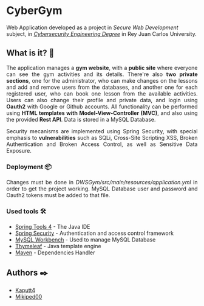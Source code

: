 # CyberGym
Web Application developed as a project in _Secure Web Development_ subject, in [_Cybersecurity Engineering Degree_](https://urjc.es/estudios/grado/3100-ingenieria-de-la-ciberseguridad) in Rey Juan Carlos University.

## What is it? 📖
<p align="justify">The application manages a <b>gym website</b>, with a <b>public site</b> where everyone can see the gym activities and its details. There're also <b>two private sections</b>, one for the administrator, who can make changes on the lessons and add and remove users from the databases, and another one for each registered user, who can book one lesson from the available activities. Users can also change their profile and private data, and login using <b>Oauth2</b> with Google or Github accounts. All functionality can be performed using <b>HTML templates with Model-View-Controller (MVC)</b>, and also using the provided <b>Rest API</b>. Data is stored in a MySQL Database.</p>
<p align="justify">Security mecanisms are implemented using Spring Security, with special emphasis to <b>vulnerabilities</b> such as SQLi, Cross-Site Scripting XSS, Broken Authentication and Broken Access Control, as well as Sensitive Data Exposure.</p>

### Deployment 📦
<p align="justify">Changes must be done in <i>DWSGym/src/main/resources/application.yml</i> in order to get the project working. MySQL Database user and password and Oauth2 tokens must be added to that file.</p>

### Used tools 🛠️
* [Spring Tools 4](https://spring.io/tools) - The Java IDE
* [Spring Security](https://spring.io/projects/spring-security) - Authentication and access control framework
* [MySQL Workbench](https://www.mysql.com/products/workbench/) - Used to manage MySQL Database
* [Thymeleaf](https://www.thymeleaf.org/) - Java template engine
* [Maven](https://maven.apache.org/) - Dependencies Handler

## Authors ✒️
* [Kaputt4](https://github.com/Kaputt4)
* [Mikiped00](https://github.com/Mikiped00)


